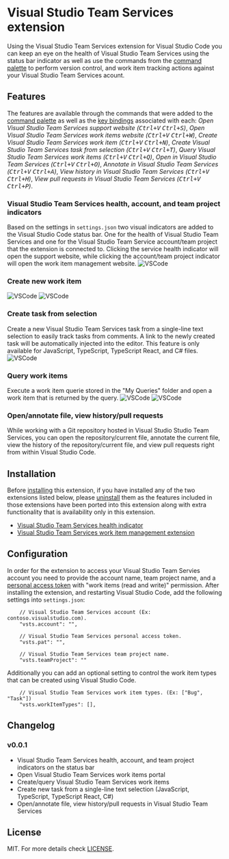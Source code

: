 # Visual Studio Team Services extension
Using the Visual Studio Team Services extension for Visual Studio Code you can keep an eye on the health of Visual Studio Team Services using the status bar indicator as well as use the commands from the [command palette](https://code.visualstudio.com/docs/editor/codebasics#_command-palette) to perform version control, and work item tracking actions against your Visual Studio Team Services acount.

## Features
The features are available through the commands that were added to the [command palette](https://code.visualstudio.com/Docs/editor/codebasics#_command-palette) as well as the [key bindings](https://code.visualstudio.com/docs/customization/keybindings) associated with each: *Open Visual Studio Team Services support website (<kbd>Ctrl+V</kbd> <kbd>Ctrl+S</kbd>)*, *Open Visual Studio Team Services work items website (<kbd>Ctrl+V</kbd> <kbd>Ctrl+W</kbd>)*, *Create Visual Studio Team Services work item (<kbd>Ctrl+V</kbd> <kbd>Ctrl+N</kbd>)*, *Create Visual Studio Team Services task from selection (<kbd>Ctrl+V</kbd> <kbd>Ctrl+T</kbd>)*, *Query Visual Studio Team Services work items (<kbd>Ctrl+V</kbd> <kbd>Ctrl+Q</kbd>)*, *Open in Visual Studio Team Services (<kbd>Ctrl+V</kbd> <kbd>Ctrl+O</kbd>)*, *Annotate in Visual Studio Team Services (<kbd>Ctrl+V</kbd> <kbd>Ctrl+A</kbd>)*, *View history in Visual Studio Team Services (<kbd>Ctrl+V</kbd> <kbd>Ctrl+H</kbd>)*, *View pull requests in Visual Studio Team Services (<kbd>Ctrl+V</kbd> <kbd>Ctrl+P</kbd>)*.

### Visual Studio Team Services health, account, and team project indicators
Based on the settings in `settings.json` two visual indicators are added to the Visual Studio Code status bar. One for the health of Visual Studio Team Services and one for the Visual Studio Team Service account/team project that the extension is connected to. Clicking the service health indicator will open the support website, while clicking the account/team project indicator will open the work item management website.
![VSCode](assets/vscode1.png)
### Create new work item
![VSCode](assets/vscode4.png)
![VSCode](assets/vscode5.png)
### Create task from selection
Create a new Visual Studio Team Services task from a single-line text selection to easily track tasks from comments. A link to the newly created task will be automatically injected into the editor. This feature is only available for JavaScript, TypeScript, TypeScript React, and C# files.
![VSCode](assets/vscode6.png)
### Query work items
Execute a work item querie stored in the "My Queries" folder and open a work item that is returned by the query.
![VSCode](assets/vscode2.png)
![VSCode](assets/vscode3.png)
### Open/annotate file, view history/pull requests
While working with a Git repository hosted in Visual Studio Studio Team Services, you can open the repository/current file, annotate the current file, view the history of the repository/current file, and view pull requests right from within Visual Studio Code. 

## Installation
Before [installing](https://code.visualstudio.com/docs/editor/extension-gallery#_browse-extensions) this extension, if you have installed any of the two extensions listed below, please  [uninstall](https://code.visualstudio.com/docs/editor/extension-gallery#_uninstall-an-extension) them as the features included in those extensions have been ported into this extension along with extra functionality that is availability only in this extension.
* [Visual Studio Team Services health indicator](https://marketplace.visualstudio.com/items/lszomoru.vscode-vsts-status)
* [Visual Studio Team Services work item management extension](https://marketplace.visualstudio.com/items/lszomoru.vscode-vsts-workitems)

## Configuration 
In order for the extension to access your Visual Studio Team Servies account you need to provide the account name, team project name, and a [personal access token](https://www.visualstudio.com/en-us/news/2015-jul-7-vso.aspx) with "work items (read and write)" permission. After installing the extension, and restarting Visual Studio Code, add the following settings into ```settings.json```:
```
	// Visual Studio Team Services account (Ex: contoso.visualstudio.com).
	"vsts.account": "",

	// Visual Studio Team Services personal access token.
	"vsts.pat": "",

	// Visual Studio Team Services team project name.
	"vsts.teamProject": ""
```
Additionally you can add an optional setting to control the work item types that can be created using Visual Studio Code.
```
	// Visual Studio Team Services work item types. (Ex: ["Bug", "Task"])
	"vsts.workItemTypes": [],
```

## Changelog
### v0.0.1
* Visual Studio Team Services health, account, and team project indicators on the status bar
* Open Visual Studio Team Services work items portal
* Create/query Visual Studio Team Services work items
* Create new task from a single-line text selection (JavaScript, TypeScript, TypeScript React, C#)
* Open/annotate file, view history/pull requests in Visual Studio Team Services

## License
MIT. For more details check [LICENSE](LICENSE).
